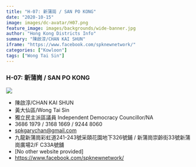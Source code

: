```yaml
---
title: "H-07: 新蒲崗 / SAN PO KONG"
date: "2020-10-15"
image: images/dc-avatar/H07.png
feature_image: images/backgrounds/wide-banner.jpg
author: "Hong Kong Districts Info"
summary: "陳啟淳/CHAN KAI SHUN"
iframe: "https://www.facebook.com/spknewnetwork/"
categories: ["Kowloon"]
tags: ["Wong Tai Sin"]
---
```


### H-07: 新蒲崗 / SAN PO KONG  
![](/images/dc-avatar/H07.png)  

 - 陳啟淳/CHAN KAI SHUN  
 - 黃大仙區/Wong Tai Sin  
 - 獨立民主派區議員 Independent Democracy Councillor/NA  
 - 3686 1979 / 3168 1669 / 9244 8060  
 - spkgarychan@gmail.com  
 - 九龍新蒲崗彩虹道241-243號采頤花園地下326號鋪 / 新蒲崗崇齡街33號新蒲崗廣場2/F C33A號舖  
 - [No other website provided]  
 - https://www.facebook.com/spknewnetwork/
